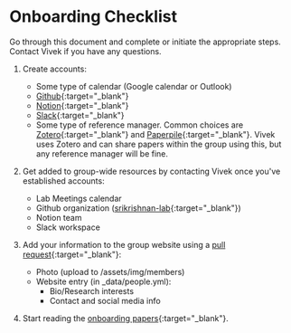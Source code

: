 # Onboarding Checklist

Go through this document and complete or initiate the appropriate steps. Contact Vivek if you have any questions.

1. Create accounts:
    * Some type of calendar (Google calendar or Outlook)
    * [Github](http://github.com){:target="_blank"}
    * [Notion](http://notion.so){:target="_blank"}
    * [Slack](https://slack.com){:target="_blank"}
    * Some type of reference manager. Common choices are [Zotero](http://zotero.org){:target="_blank"} and [Paperpile](http://paperpile.com){:target="_blank"}. Vivek uses Zotero and can share papers within the group using this, but any reference manager will be fine.


2. Get added to group-wide resources by contacting Vivek once you've established accounts:
    * Lab Meetings calendar
    * Github organization ([srikrishnan-lab](http://github.com/srikrishnan-lab){:target="_blank"})
    * Notion team
    * Slack workspace

3. Add your information to the group website using a [pull request](https://docs.github.com/en/github/collaborating-with-issues-and-pull-requests/about-pull-requests){:target="_blank"}:
    * Photo (upload to /assets/img/members)
    * Website entry (in _data/people.yml):
        * Bio/Research interests
        * Contact and social media info

4. Start reading the [onboarding papers](/lab-manual/resources/readinglist/#general){:target="_blank"}.
